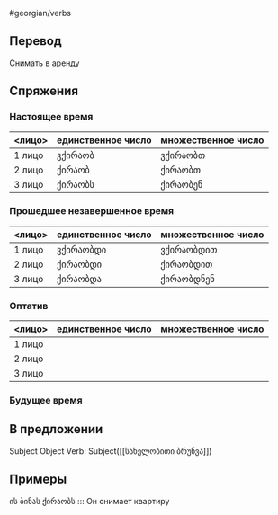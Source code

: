 #georgian/verbs 
## Перевод
Снимать в аренду
## Спряжения
### Настоящее время
<лицо>|единственное число|множественное число
--------|---------------------|------------------------
1 лицо | ვქირაობ | ვქირაობთ
2 лицо | ქირაობ | ქირაობთ
3 лицо | ქირაობს | ქირაობენ
### Прошедшее незавершенное время
<лицо>|единственное число|множественное число
--------|---------------------|------------------------
1 лицо | ვქირაობდი | ვქირაობდით
2 лицо | ქირაობდი | ქირაობდით
3 лицо | ქირაობდა | ქირაობდნენ
### Оптатив
<лицо>|единственное число|множественное число
--------|---------------------|------------------------
1 лицо | | 
2 лицо | | 
3 лицо | | 
### Будущее время
## В предложении
Subject Object Verb: Subject([[სახელობითი ბრუნვა]])
## Примеры
ის ბინას ქირაობს ::: Он снимает квартиру

